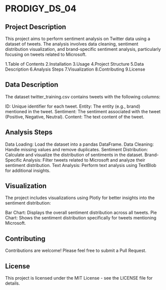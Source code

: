# PRODIGY_DS_04
## Project Description
This project aims to perform sentiment analysis on Twitter data using a dataset of tweets. The analysis involves data cleaning, sentiment distribution visualization, and brand-specific sentiment analysis, particularly focusing on tweets related to Microsoft.

1.Table of Contents
2.Installation
3.Usage
4.Project Structure
5.Data Description
6.Analysis Steps
7.Visualization
8.Contributing
9.License

## Data Description
The dataset twitter_training.csv contains tweets with the following columns:

ID: Unique identifier for each tweet.
Entity: The entity (e.g., brand) mentioned in the tweet.
Sentiment: The sentiment associated with the tweet (Positive, Negative, Neutral).
Content: The text content of the tweet.
## Analysis Steps
Data Loading: Load the dataset into a pandas DataFrame.
Data Cleaning: Handle missing values and remove duplicates.
Sentiment Distribution: Calculate and visualize the distribution of sentiments in the dataset.
Brand-Specific Analysis: Filter tweets related to Microsoft and analyze their sentiment distribution.
Text Analysis: Perform text analysis using TextBlob for additional insights.
## Visualization
The project includes visualizations using Plotly for better insights into the sentiment distribution:

Bar Chart: Displays the overall sentiment distribution across all tweets.
Pie Chart: Shows the sentiment distribution specifically for tweets mentioning Microsoft.

## Contributing
Contributions are welcome! Please feel free to submit a Pull Request.

## License
This project is licensed under the MIT License - see the LICENSE file for details.
